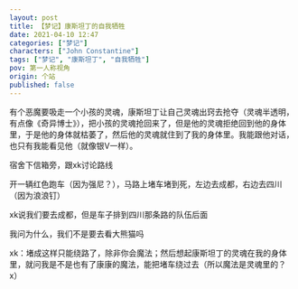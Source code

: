 ```yaml
---
layout: post
title: 【梦记】康斯坦丁的自我牺牲
date: 2021-04-10 12:47
categories: ["梦记"]
characters: ["John Constantine"]
tags: ["梦记", "康斯坦丁", "自我牺牲"]
pov: 第一人称视角
origin: 个站
published: false
---
```


有个恶魔要吸走一个小孩的灵魂，康斯坦丁让自己灵魂出窍去抢夺（灵魂半透明，有点像《奇异博士》），把小孩的灵魂抢回来了，但是他的灵魂拒绝回到他的身体里，于是他的身体就枯萎了，然后他的灵魂就住到了我的身体里。我能跟他对话，也只有我能看见他（就像银V一样）。

宿舍下信箱旁，跟xk讨论路线

开一辆红色跑车（因为强尼？），马路上堵车堵到死，左边去成都，右边去四川（因为浪浪钉）

xk说我们要去成都，但是车子排到四川那条路的队伍后面

我问为什么，我们不是要去看大熊猫吗

xk：堵成这样只能绕路了，除非你会魔法；然后想起康斯坦丁的灵魂在我的身体里，就问我是不是也有了康康的魔法，能把堵车绕过去（所以魔法是灵魂里的？x）

